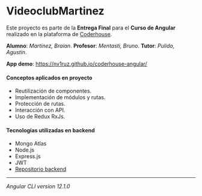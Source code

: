 # VideoclubMartinez

Este proyecto es parte de la **Entrega Final** para el **Curso de Angular** realizado en la plataforma de [Coderhouse](https://www.coderhouse.com/).

**Alumno**: _Martinez, Braian_.
**Profesor**: _Mentasti, Bruno_.
**Tutor**: _Pulido, Agustin_.

**App demo**: https://nv1ruz.github.io/coderhouse-angular/

#### Conceptos aplicados en proyecto

-   Reutilización de componentes.
-   Implementación de módulos y rutas.
-   Protección de rutas.
-   Interacción con API.
-   Uso de Redux RxJs.

#### Tecnologías utilizadas en backend

-   Mongo Atlas
-   Node.js
-   Express.js
-   JWT
-   [Repositorio backend](https://github.com/nv1ruz/api-movies-coderhouse)

---

_Angular CLI version 12.1.0_
